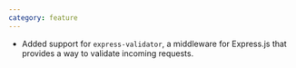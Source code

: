 ```yaml
---
category: feature
---
```

* Added support for `express-validator`, a middleware for Express.js that provides a way to validate incoming requests.